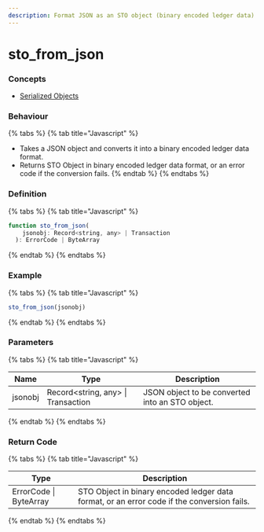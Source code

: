 ```yaml
---
description: Format JSON as an STO object (binary encoded ledger data).
---
```


# sto\_from\_json

### Concepts

* [Serialized Objects](../../../concepts/serialized-objects.md)

### Behaviour

{% tabs %}
{% tab title="Javascript" %}
* Takes a JSON object and converts it into a binary encoded ledger data format.
* Returns STO Object in binary encoded ledger data format, or an error code if the conversion fails.
{% endtab %}
{% endtabs %}



### Definition

{% tabs %}
{% tab title="Javascript" %}
```javascript
function sto_from_json(
    jsonobj: Record<string, any> | Transaction
  ): ErrorCode | ByteArray
```
{% endtab %}
{% endtabs %}



### Example

{% tabs %}
{% tab title="Javascript" %}
```javascript
sto_from_json(jsonobj)
```
{% endtab %}
{% endtabs %}



### Parameters

{% tabs %}
{% tab title="Javascript" %}


| Name    | Type                                | Description                                     |
| ------- | ----------------------------------- | ----------------------------------------------- |
| jsonobj | Record\<string, any> \| Transaction | JSON object to be converted into an STO object. |
{% endtab %}
{% endtabs %}



### Return Code

{% tabs %}
{% tab title="Javascript" %}


| Type                   | Description                                                                                |
| ---------------------- | ------------------------------------------------------------------------------------------ |
| ErrorCode \| ByteArray | STO Object in binary encoded ledger data format, or an error code if the conversion fails. |
{% endtab %}
{% endtabs %}

